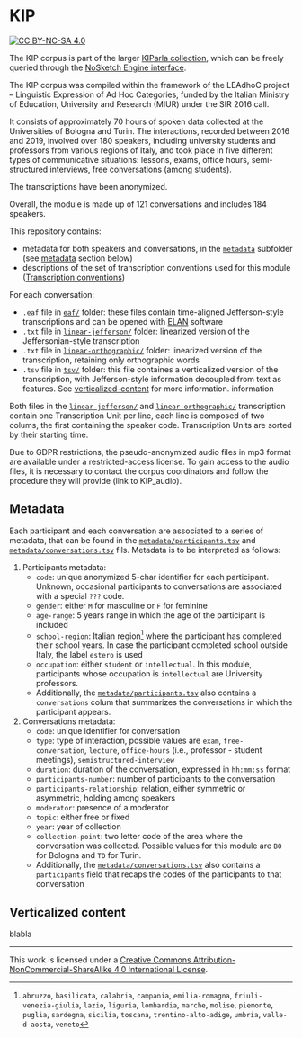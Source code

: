 # KIP

[![CC BY-NC-SA 4.0][cc-by-nc-sa-shield]][cc-by-nc-sa]

The KIP corpus is part of the larger [KIParla collection](www.kiparla.it),
which can be freely queried through the [NoSketch Engine interface](https://kiparla.it/search/).

The KIP corpus was compiled within the framework of the LEAdhoC project – Linguistic Expression
of Ad Hoc Categories, funded by the Italian Ministry of Education, University and Research (MIUR)
under the SIR 2016 call.

It consists of approximately 70 hours of spoken data collected at the Universities of Bologna and
Turin. The interactions, recorded between 2016 and 2019, involved over 180 speakers, including
university students and professors from various regions of Italy, and took place in five different
types of communicative situations: lessons, exams, office hours, semi-structured interviews,
free conversations (among students).

The transcriptions have been anonymized.

Overall, the module is made up of 121 conversations and includes 184 speakers.

This repository contains:

* metadata for both speakers and conversations, in the [`metadata`](./metadata/) subfolder (see [metadata](#metadata) section below)
* descriptions of the set of transcription conventions used for this module ([Transcription conventions](./transcription-conventions.md))

For each conversation:

* `.eaf` file in [`eaf/`](./eaf/) folder: these files contain time-aligned Jefferson-style transcriptions
  and can be opened with [ELAN]() software
* `.txt` file in [`linear-jefferson/`](./linear-jefferson/) folder: linearized version of the
  Jeffersonian-style transcription
* `.txt` file in [`linear-orthographic/`](./linear-orthographic/) folder: linearized version of the
  transcription, retaining only orthographic words
* `.tsv` file in [`tsv/`](./tsv/) folder: this file containes a verticalized version of the transcription,
  with Jefferson-style information decoupled from text as features. See [verticalized-content](#verticalized-content) for more information.
  information

Both files in the [`linear-jefferson/`](./linear-jefferson/) and [`linear-orthographic/`](./linear-orthographic/) transcription contain one Transcription Unit per line, each line is composed of
two colums, the first containing the speaker code.
Transcription Units are sorted by their starting time.

Due to GDPR restrictions, the pseudo-anonymized audio files in mp3 format are available under a
restricted-access license.
To gain access to the audio files, it is necessary to contact the corpus coordinators and follow
the procedure they will provide (link to KIP_audio).

## Metadata

Each participant and each conversation are associated to a series of metadata, that can be found in the
[`metadata/participants.tsv`](metadata/participants.tsv) and [`metadata/conversations.tsv`](metadata/conversations.tsv) fils.
Metadata is to be interpreted as follows:

1. Participants metadata:
    - `code`: unique anonymized 5-char identifier for each participant. Unknown, occasional participants
     to conversations are associated with a special `???` code.
    - `gender`: either `M` for masculine or `F` for feminine
    - `age-range`: 5 years range in which the age of the participant is included
    - `school-region`: Italian region[^1] where the participant has completed their school years.
     In case the participant completed school outside Italy, the label `estero` is used
    - `occupation`: either `student` or `intellectual`. In this module, participants whose occupation
     is `intellectual` are University professors.
	- Additionally, the [`metadata/participants.tsv`](metadata/participants.tsv) also contains a `conversations`
colum that summarizes the conversations in which the participant appears.
2. Conversations metadata:
   - `code`: unique identifier for conversation
   - `type`: type of interaction, possible values are `exam`, `free-conversation`, `lecture`, `office-hours` (i.e., professor - student meetings), `semistructured-interview`
   - `duration`: duration of the conversation, expressed in `hh:mm:ss` format
   - `participants-number`: number of participants to the conversation
   - `participants-relationship`: relation, either symmetric or asymmetric, holding among speakers
   - `moderator`: presence of a moderator
   - `topic`: either free or fixed
   - `year`: year of collection
   - `collection-point`: two letter code of the area where the conversation was collected. Possible values for this module are `BO` for Bologna and `TO` for Turin.
   - Additionally, the [`metadata/conversations.tsv`](metadata/conversations.tsv) also contains a `participants` field that recaps the codes of the participants to that conversation

[^1]: `abruzzo`, `basilicata`, `calabria`, `campania`, `emilia-romagna`, `friuli-venezia-giulia`, `lazio`, `liguria`, `lombardia`, `marche`, `molise`, `piemonte`, `puglia`, `sardegna`, `sicilia`, `toscana`, `trentino-alto-adige`, `umbria`, `valle-d-aosta`, `veneto`

## Verticalized content

blabla


-----

This work is licensed under a
[Creative Commons Attribution-NonCommercial-ShareAlike 4.0 International License][cc-by-nc-sa].

<!-- [![CC BY-NC-SA 4.0][cc-by-nc-sa-image]][cc-by-nc-sa] -->

[cc-by-nc-sa]: http://creativecommons.org/licenses/by-nc-sa/4.0/
[cc-by-nc-sa-image]: https://licensebuttons.net/l/by-nc-sa/4.0/88x31.png
[cc-by-nc-sa-shield]: https://img.shields.io/badge/License-CC%20BY--NC--SA%204.0-lightgrey.svg